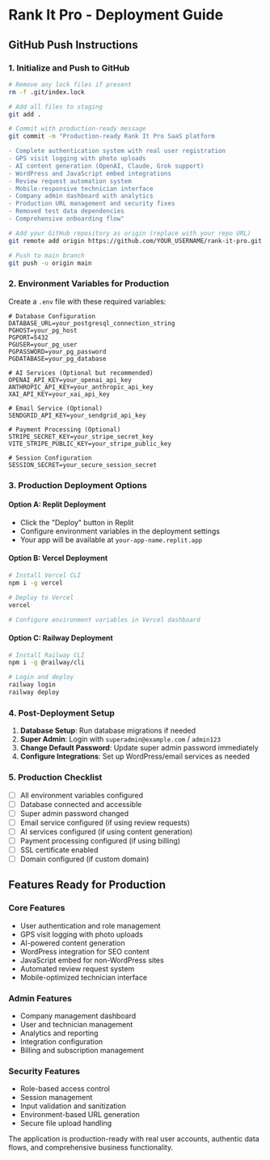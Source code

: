 # Rank It Pro - Deployment Guide

## GitHub Push Instructions

### 1. Initialize and Push to GitHub

```bash
# Remove any lock files if present
rm -f .git/index.lock

# Add all files to staging
git add .

# Commit with production-ready message
git commit -m "Production-ready Rank It Pro SaaS platform

- Complete authentication system with real user registration
- GPS visit logging with photo uploads
- AI content generation (OpenAI, Claude, Grok support)
- WordPress and JavaScript embed integrations
- Review request automation system
- Mobile-responsive technician interface
- Company admin dashboard with analytics
- Production URL management and security fixes
- Removed test data dependencies
- Comprehensive onboarding flow"

# Add your GitHub repository as origin (replace with your repo URL)
git remote add origin https://github.com/YOUR_USERNAME/rank-it-pro.git

# Push to main branch
git push -u origin main
```

### 2. Environment Variables for Production

Create a `.env` file with these required variables:

```env
# Database Configuration
DATABASE_URL=your_postgresql_connection_string
PGHOST=your_pg_host
PGPORT=5432
PGUSER=your_pg_user
PGPASSWORD=your_pg_password
PGDATABASE=your_pg_database

# AI Services (Optional but recommended)
OPENAI_API_KEY=your_openai_api_key
ANTHROPIC_API_KEY=your_anthropic_api_key
XAI_API_KEY=your_xai_api_key

# Email Service (Optional)
SENDGRID_API_KEY=your_sendgrid_api_key

# Payment Processing (Optional)
STRIPE_SECRET_KEY=your_stripe_secret_key
VITE_STRIPE_PUBLIC_KEY=your_stripe_public_key

# Session Configuration
SESSION_SECRET=your_secure_session_secret
```

### 3. Production Deployment Options

#### Option A: Replit Deployment
- Click the "Deploy" button in Replit
- Configure environment variables in the deployment settings
- Your app will be available at `your-app-name.replit.app`

#### Option B: Vercel Deployment
```bash
# Install Vercel CLI
npm i -g vercel

# Deploy to Vercel
vercel

# Configure environment variables in Vercel dashboard
```

#### Option C: Railway Deployment
```bash
# Install Railway CLI
npm i -g @railway/cli

# Login and deploy
railway login
railway deploy
```

### 4. Post-Deployment Setup

1. **Database Setup**: Run database migrations if needed
2. **Super Admin**: Login with `superadmin@example.com` / `admin123`
3. **Change Default Password**: Update super admin password immediately
4. **Configure Integrations**: Set up WordPress/email services as needed

### 5. Production Checklist

- [ ] All environment variables configured
- [ ] Database connected and accessible
- [ ] Super admin password changed
- [ ] Email service configured (if using review requests)
- [ ] AI services configured (if using content generation)
- [ ] Payment processing configured (if using billing)
- [ ] SSL certificate enabled
- [ ] Domain configured (if custom domain)

## Features Ready for Production

### Core Features
- User authentication and role management
- GPS visit logging with photo uploads
- AI-powered content generation
- WordPress integration for SEO content
- JavaScript embed for non-WordPress sites
- Automated review request system
- Mobile-optimized technician interface

### Admin Features
- Company management dashboard
- User and technician management
- Analytics and reporting
- Integration configuration
- Billing and subscription management

### Security Features
- Role-based access control
- Session management
- Input validation and sanitization
- Environment-based URL generation
- Secure file upload handling

The application is production-ready with real user accounts, authentic data flows, and comprehensive business functionality.